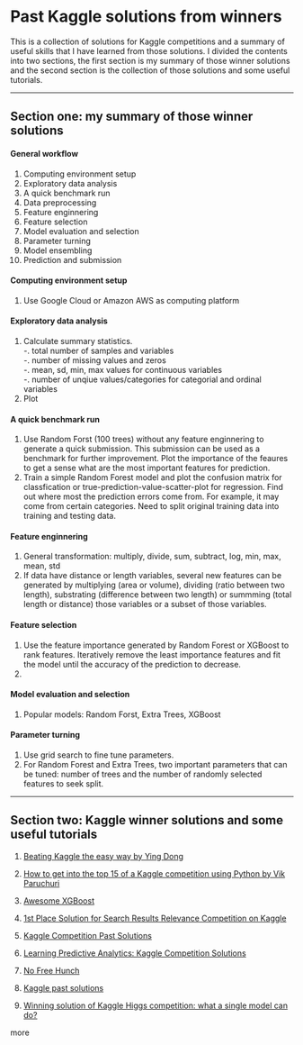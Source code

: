 # Past Kaggle solutions from winners
This is a collection of solutions for Kaggle competitions and a summary of useful skills that I have learned from those solutions. I divided the contents into two sections, the first section is my summary of those winner solutions and the second section is the collection of those solutions and some useful tutorials.


  
  
---
## Section one: my summary of those winner solutions

#### General workflow  
1. Computing environment setup
2. Exploratory data analysis 
2. A quick benchmark run
2. Data	preprocessing
3. Feature enginnering
4. Feature selection
5. Model evaluation and selection
6. Parameter turning
7. Model ensembling
8. Prediction and submission


#### Computing environment setup
1. Use Google Cloud or Amazon AWS as computing platform



#### Exploratory data analysis 
1. Calculate summary statistics.  
-. total number of samples and variables  
-. number of missing values and zeros  
-. mean, sd, min, max values for continuous variables  
-. number of unqiue values/categories for categorial and ordinal variables  
2. Plot 


  
#### A quick benchmark run
1. Use Random Forst (100 trees) without any feature enginnering to generate a quick submission. This submission can be used as a benchmark for further improvement. Plot the importance of the feaures to get a sense what are the most important features for prediction.
2. Train a simple Random Forest model and plot the confusion matrix for classfication or true-prediction-value-scatter-plot for regression. Find out where most the prediction errors come from. For example, it may come from certain categories. Need to split original training data into training and testing data. 

#### Feature enginnering
1. General transformation: multiply, divide, sum, subtract, log, min, max, mean, std 
1. If data have distance or length variables, several new features can be generated by multiplying (area or volume), dividing (ratio between two length), substrating (difference between two length) or summming (total length or distance) those variables or a subset of those variables. 

#### Feature selection
1. Use the feature importance generated by Random Forest or XGBoost to rank features. Iteratively remove the least importance features and fit the model until the accuracy of the prediction to decrease.
2. 

#### Model evaluation and selection
1. Popular models: Random Forst, Extra Trees, XGBoost

#### Parameter turning
1. Use grid search to fine tune parameters.
2. For Random Forest and Extra Trees, two important parameters that can be tuned: number of trees and the number of randomly selected features to seek split.

---
## Section two: Kaggle winner solutions and some useful tutorials

1. [Beating Kaggle the easy way by Ying Dong](https://www.ke.tu-darmstadt.de/lehre/arbeiten/studien/2015/Dong_Ying.pdf)

2. [How to get into the top 15 of a Kaggle competition using Python by Vik Paruchuri](https://www.dataquest.io/blog/kaggle-tutorial/)

3. [Awesome XGBoost](https://github.com/dmlc/xgboost/blob/master/demo/README.md)

4. [1st Place Solution for Search Results Relevance Competition on Kaggle](https://github.com/ChenglongChen/Kaggle_CrowdFlower)


5. [Kaggle Competition Past Solutions](http://www.chioka.in/kaggle-competition-solutions/)

6. [Learning Predictive Analytics: Kaggle Competition Solutions](http://analyticscosm.com/learning-predictive-analytics-kaggle-competition-solutions/)

7. [No Free Hunch](http://blog.kaggle.com/)

8. [Kaggle past solutions](https://www.kaggle.com/wiki/PastSolutions)

9. [Winning solution of Kaggle Higgs competition: what a single model can do?](https://no2147483647.wordpress.com/2014/09/17/winning-solution-of-kaggle-higgs-competition-what-a-single-model-can-do/)


more

